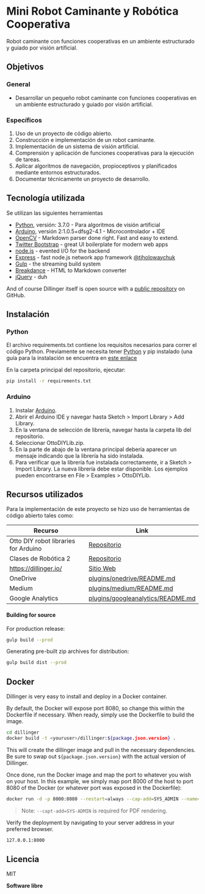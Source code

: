 # Mini Robot Caminante y Robótica Cooperativa
Robot caminante con funciones cooperativas en un ambiente estructurado y guiado por visión artificial.

## Objetivos
### General
* Desarrollar un pequeño robot caminante con funciones cooperativas en un ambiente estructurado y guiado por visión artificial.

### Específicos
1. Uso de un proyecto de código abierto.
2. Construcción e impIementación de un robot caminante.
3. Implementación de un sistema de visión artificial.
4. Comprensión y aplicación de funciones cooperativas para la ejecución de tareas.
5. Aplicar algoritmos de navegación, propioceptivos y planificados mediante entornos
estructurados.
6. Documentar técnicamente un proyecto de desarrollo.

## Tecnología utilizada

Se utilizan las siguientes herramientas

- [Python], versión: 3.7.0 - Para algoritmos de visión artificial
- [Arduino], versión 2:1.0.5+dfsg2-4.1 - Microcontrolador + IDE
- [OpenCV] - Markdown parser done right. Fast and easy to extend.
- [Twitter Bootstrap] - great UI boilerplate for modern web apps
- [node.js] - evented I/O for the backend
- [Express] - fast node.js network app framework [@tjholowaychuk]
- [Gulp] - the streaming build system
- [Breakdance](https://breakdance.github.io/breakdance/) - HTML
to Markdown converter
- [jQuery] - duh

And of course Dillinger itself is open source with a [public repository][dill]
 on GitHub.

## Instalación

### Python
El archivo requirements.txt contiene los requisitos necesarios para correr el código Python. Previamente se necesita tener [Python](https://www.python.org/downloads/) y pip instalado (una guía para la instalación se encuentra en [este enlace](https://pip.pypa.io/en/stable/installation/)

En la carpeta principal del repositorio, ejecutar:

```sh
pip install -r requirements.txt
```

### Arduino
1. Instalar [Arduino](arduino.cc/en/software).
2. Abrir el Arduino IDE y navegar hasta Sketch > Import Library > Add Library.
3. En la ventana de selección de librería, navegar hasta la carpeta lib del repositorio.
4. Seleccionar OttoDIYLib.zip.
5. En la parte de abajo de la ventana principal debería aparecer un mensaje indicando que la librería ha sido instalada.
6. Para verificar que la librería fue instalada correctamente, ir a Sketch > Import Library. La nueva librería debe estar disponible. Los ejemplos pueden encontrarse en File > Examples > OttoDIYLib.

## Recursos utilizados
Para la implementación de este proyecto se hizo uso de herramientas de código abierto tales como:

| Recurso | Link |
| ------ | ------ |
| Otto DIY robot libraries for Arduino | [Repositorio][OttoDIY] |
| Clases de Robótica 2 | [Repositorio][Clases] |
| https://dillinger.io/ | [Sitio Web][Dillinger] |
| OneDrive | [plugins/onedrive/README.md][PlOd] |
| Medium | [plugins/medium/README.md][PlMe] |
| Google Analytics | [plugins/googleanalytics/README.md][PlGa] |

#### Building for source

For production release:

```sh
gulp build --prod
```

Generating pre-built zip archives for distribution:

```sh
gulp build dist --prod
```

## Docker

Dillinger is very easy to install and deploy in a Docker container.

By default, the Docker will expose port 8080, so change this within the
Dockerfile if necessary. When ready, simply use the Dockerfile to
build the image.

```sh
cd dillinger
docker build -t <youruser>/dillinger:${package.json.version} .
```

This will create the dillinger image and pull in the necessary dependencies.
Be sure to swap out `${package.json.version}` with the actual
version of Dillinger.

Once done, run the Docker image and map the port to whatever you wish on
your host. In this example, we simply map port 8000 of the host to
port 8080 of the Docker (or whatever port was exposed in the Dockerfile):

```sh
docker run -d -p 8000:8080 --restart=always --cap-add=SYS_ADMIN --name=dillinger <youruser>/dillinger:${package.json.version}
```

> Note: `--capt-add=SYS-ADMIN` is required for PDF rendering.

Verify the deployment by navigating to your server address in
your preferred browser.

```sh
127.0.0.1:8000
```

## Licencia

MIT

**Software libre**

[//]: # (Links de referencia. http://stackoverflow.com/questions/4823468/store-comments-in-markdown-syntax)

   [dill]: <https://github.com/joemccann/dillinger>
   [git-repo-url]: <https://github.com/joemccann/dillinger.git>
   [john gruber]: <http://daringfireball.net>
   [df1]: <http://daringfireball.net/projects/markdown/>
   [OpenCV]: <https://opencv.org/>
   [Arduino]: <https://www.arduino.cc/>
   [node.js]: <http://nodejs.org>
   [Twitter Bootstrap]: <http://twitter.github.com/bootstrap/>
   [jQuery]: <http://jquery.com>
   [@tjholowaychuk]: <http://twitter.com/tjholowaychuk>
   [express]: <http://expressjs.com>
   [Python]: <https://www.python.org/>
   [Gulp]: <http://gulpjs.com>

   [OttoDIY]: <https://github.com/OttoDIY/OttoDIYLib>
   [Clases]: <https://github.com/RonyBenitez/Clases-Robotica>
   [Dillinger]: <https://dillinger.io/>
   [PlOd]: <https://github.com/joemccann/dillinger/tree/master/plugins/onedrive/README.md>
   [PlMe]: <https://github.com/joemccann/dillinger/tree/master/plugins/medium/README.md>
   [PlGa]: <https://github.com/RahulHP/dillinger/blob/master/plugins/googleanalytics/README.md>
